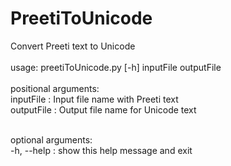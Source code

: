 # PreetiToUnicode

Convert Preeti text to Unicode
<br><br>
usage: preetiToUnicode.py [-h] inputFile outputFile
<br><br>
positional arguments:<br>
  inputFile :  Input file name with Preeti text<br>
  outputFile : Output file name for Unicode text<br><br>

optional arguments:<br>
  -h, --help : show this help message and exit
